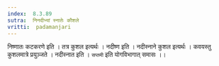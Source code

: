 ```yaml
---
index:  8.3.89
sutra:  निनदीभ्यां स्नातेः कौशले
vritti:  padamanjari
---
```


निष्णातः कटकरणे इति । तत्र कुशल इत्यर्थः । नदीष्ण इति । नदीस्नाने कुशल इत्यर्थः । कवयस्तु कुशलमात्रे प्रयुञ्जते । नदीस्नात इति । `सप्तमी` इति योगविभागात् समासः ।।
